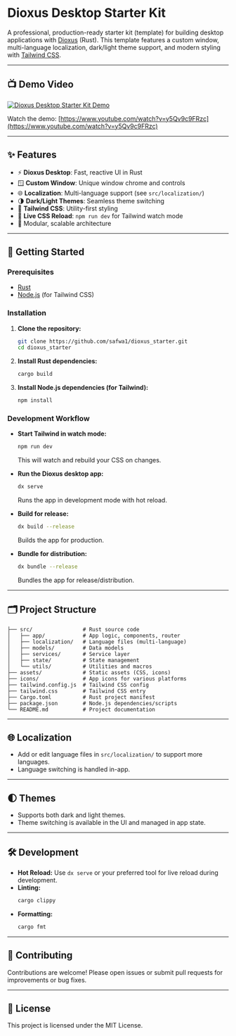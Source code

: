 # Dioxus Desktop Starter Kit

A professional, production-ready starter kit (template) for building desktop applications with [Dioxus](https://dioxuslabs.com/) (Rust). This template features a custom window, multi-language localization, dark/light theme support, and modern styling with [Tailwind CSS](https://tailwindcss.com/).

---

## 📺 Demo Video

[![Dioxus Desktop Starter Kit Demo](https://img.youtube.com/vi/y5Qv9c9FRzc/0.jpg)](https://www.youtube.com/watch?v=y5Qv9c9FRzc)

Watch the demo: [https://www.youtube.com/watch?v=y5Qv9c9FRzc](https://www.youtube.com/watch?v=y5Qv9c9FRzc)

---

## ✨ Features

- ⚡ **Dioxus Desktop**: Fast, reactive UI in Rust
- 🪟 **Custom Window**: Unique window chrome and controls
- 🌐 **Localization**: Multi-language support (see `src/localization/`)
- 🌗 **Dark/Light Themes**: Seamless theme switching
- 🎨 **Tailwind CSS**: Utility-first styling
- 🔄 **Live CSS Reload**: `npm run dev` for Tailwind watch mode
- 🧩 Modular, scalable architecture

---

## 🚀 Getting Started

### Prerequisites
- [Rust](https://www.rust-lang.org/tools/install)
- [Node.js](https://nodejs.org/) (for Tailwind CSS)

### Installation

1. **Clone the repository:**
   ```bash
   git clone https://github.com/safwa1/dioxus_starter.git
   cd dioxus_starter
   ```
2. **Install Rust dependencies:**
   ```bash
   cargo build
   ```
3. **Install Node.js dependencies (for Tailwind):**
   ```bash
   npm install
   ```

### Development Workflow

- **Start Tailwind in watch mode:**
  ```bash
  npm run dev
  ```
  This will watch and rebuild your CSS on changes.

- **Run the Dioxus desktop app:**
  ```bash
  dx serve
  ```
  Runs the app in development mode with hot reload.

- **Build for release:**
  ```bash
  dx build --release
  ```
  Builds the app for production.

- **Bundle for distribution:**
  ```bash
  dx bundle --release
  ```
  Bundles the app for release/distribution.

---

## 🗂️ Project Structure

```
├── src/                # Rust source code
│   ├── app/            # App logic, components, router
│   ├── localization/   # Language files (multi-language)
│   ├── models/         # Data models
│   ├── services/       # Service layer
│   ├── state/          # State management
│   └── utils/          # Utilities and macros
├── assets/             # Static assets (CSS, icons)
├── icons/              # App icons for various platforms
├── tailwind.config.js  # Tailwind CSS config
├── tailwind.css        # Tailwind CSS entry
├── Cargo.toml          # Rust project manifest
├── package.json        # Node.js dependencies/scripts
└── README.md           # Project documentation
```

---

## 🌐 Localization

- Add or edit language files in `src/localization/` to support more languages.
- Language switching is handled in-app.

---

## 🌓 Themes

- Supports both dark and light themes.
- Theme switching is available in the UI and managed in app state.

---

## 🛠️ Development

- **Hot Reload:** Use `dx serve` or your preferred tool for live reload during development.
- **Linting:**
  ```bash
  cargo clippy
  ```
- **Formatting:**
  ```bash
  cargo fmt
  ```

---

## 🤝 Contributing

Contributions are welcome! Please open issues or submit pull requests for improvements or bug fixes.

---

## 📄 License

This project is licensed under the MIT License.
